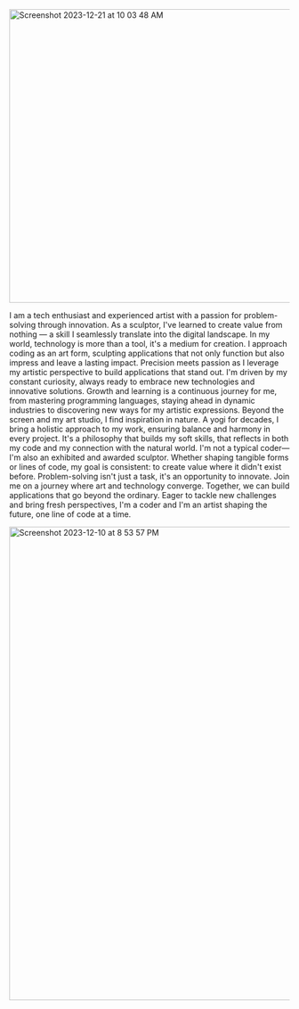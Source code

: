



<img width="527" alt="Screenshot 2023-12-21 at 10 03 48 AM" src="https://github.com/Mirabordem/Mirabordem/assets/130639536/d5fae8a6-338b-41e2-a64e-a5abde3c8e39">

I am a tech enthusiast and experienced artist with a passion for problem-solving through innovation. As a sculptor, I've learned to create value from nothing — a skill I seamlessly translate into the digital landscape. In my world, technology is more than a tool, it's a medium for creation. I approach coding as an art form, sculpting applications that not only function but also impress and leave a lasting impact. Precision meets passion as I leverage my artistic perspective to build applications that stand out. I'm driven by my constant curiosity, always ready to embrace new technologies and innovative solutions. Growth and learning is a continuous journey for me, from mastering programming languages, staying ahead in dynamic industries to discovering new ways for my artistic expressions.
Beyond the screen and my art studio, I find inspiration in nature. A yogi for decades, I bring a holistic approach to my work, ensuring balance and harmony in every project. It's a philosophy that builds my soft skills, that reflects in both my code and my connection with the natural world.
I'm not a typical coder—I'm also an exhibited and awarded sculptor. Whether shaping tangible forms or lines of code, my goal is consistent: to create value where it didn't exist before. Problem-solving isn't just a task, it's an opportunity to innovate.
Join me on a journey where art and technology converge. Together, we can build applications that go beyond the ordinary. Eager to tackle new challenges and bring fresh perspectives, I'm a coder and I'm an artist shaping the future, one line of code at a time.



<img width="850" alt="Screenshot 2023-12-10 at 8 53 57 PM" src="https://github.com/Mirabordem/Mirabordem/assets/130639536/cb39b02d-6243-4032-acc5-0fe34e0b6dca">
